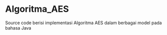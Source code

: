 # Algoritma_AES
Source code berisi implementasi Algoritma AES dalam berbagai model pada bahasa Java
